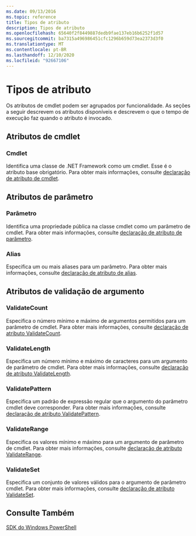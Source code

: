 ```yaml
---
ms.date: 09/13/2016
ms.topic: reference
title: Tipos de atributo
description: Tipos de atributo
ms.openlocfilehash: 65640f2f8449887dedb9fae137eb16b6252f1d57
ms.sourcegitcommit: ba7315a496986451cfc1296b659d73ea2373d3f0
ms.translationtype: MT
ms.contentlocale: pt-BR
ms.lasthandoff: 12/10/2020
ms.locfileid: "92667106"
---
```

# <a name="attribute-types"></a>Tipos de atributo

Os atributos de cmdlet podem ser agrupados por funcionalidade.
As seções a seguir descrevem os atributos disponíveis e descrevem o que o tempo de execução faz quando o atributo é invocado.

## <a name="cmdlet-attributes"></a>Atributos de cmdlet

### <a name="cmdlet"></a>Cmdlet

Identifica uma classe de .NET Framework como um cmdlet.
Esse é o atributo base obrigatório.
Para obter mais informações, consulte [declaração de atributo de cmdlet](./cmdlet-attribute-declaration.md).

## <a name="parameter-attributes"></a>Atributos de parâmetro

### <a name="parameter"></a>Parâmetro

Identifica uma propriedade pública na classe cmdlet como um parâmetro de cmdlet.
Para obter mais informações, consulte [declaração de atributo de parâmetro](./parameter-attribute-declaration.md).

### <a name="alias"></a>Alias

Especifica um ou mais aliases para um parâmetro.
Para obter mais informações, consulte [declaração de atributo de alias](./alias-attribute-declaration.md).

## <a name="argument-validation-attributes"></a>Atributos de validação de argumento

### <a name="validatecount"></a>ValidateCount

Especifica o número mínimo e máximo de argumentos permitidos para um parâmetro de cmdlet.
Para obter mais informações, consulte [declaração de atributo ValidateCount](./validatecount-attribute-declaration.md).

### <a name="validatelength"></a>ValidateLength

Especifica um número mínimo e máximo de caracteres para um argumento de parâmetro de cmdlet.
Para obter mais informações, consulte [declaração de atributo ValidateLength](./validatelength-attribute-declaration.md).

### <a name="validatepattern"></a>ValidatePattern

Especifica um padrão de expressão regular que o argumento do parâmetro cmdlet deve corresponder.
Para obter mais informações, consulte [declaração de atributo ValidatePattern](./validatepattern-attribute-declaration.md).

### <a name="validaterange"></a>ValidateRange

Especifica os valores mínimo e máximo para um argumento de parâmetro de cmdlet.
Para obter mais informações, consulte [declaração de atributo ValidateRange](./validaterange-attribute-declaration.md).

### <a name="validateset"></a>ValidateSet

Especifica um conjunto de valores válidos para o argumento de parâmetro cmdlet.
Para obter mais informações, consulte [declaração de atributo ValidateSet](./validateset-attribute-declaration.md).

## <a name="see-also"></a>Consulte Também

[SDK do Windows PowerShell](../windows-powershell-reference.md)
